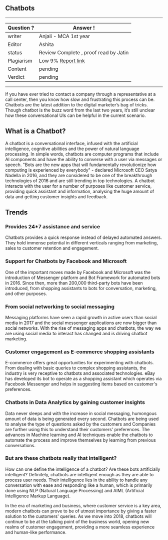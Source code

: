 ## Chatbots

---
Question ? | Answer ! |
--- | --- |
writer | Anjali - MCA 1st year
Editor | Ashita
status | Review Complete , proof read by Jatin
Plagiarism | Low 9% [Report link](./plag_reports/plag_chatbots.pdf)
Content | pending
Verdict | pending
---

If you have ever tried to contact a company through a representative at a call center, then you know how slow and frustrating this process can be. 
Chatbots are the latest addition to the digital marketer’s bag of tricks. Though chatbot is the buzz word from the last two years, it’s still unclear how these conversational UIs can be helpful in the current scenario.

## What is a Chatbot?

A chatbot is a conversational interface, infused with the artificial intelligence, cognitive abilities and the power of natural language processing. In simple words, chatbots are computer programs that include AI components and have the ability to converse with a user via messages or speech. 
"Bots are the new apps that will fundamentally revolutionize how computing is experienced by everybody" - declared Microsoft CEO Satya Nadella in 2016, and they are considered to be one of the breakthrough technologies of 2016 and are still trending in top technologies. A chatbot interacts with the user for a number of purposes like customer service, providing quick assistant and information, analysing the huge amount of data and getting customer insights and feedback.

## Trends

### Provides 24*7 assistance and service

Chatbots provides a quick response instead of delayed automated answers. They hold immense potential in different verticals ranging from marketing, sales to customer retention and engagement. 

### Support for Chatbots by Facebook and Microsoft

One of the important moves made by Facebook and Microsoft was the introduction of Messenger platform and Bot Framework for automated bots in 2016. Since then, more than 200,000 third-party bots have been introduced, from shopping assistants to bots for conversation, marketing, and other purposes.

### From social networking to social messaging
Messaging platforms have seen a rapid growth in active users than social media in 2017 and the social messenger applications are now bigger than social networks. With the rise of messaging apps and chatbots, the way we are using social media to interact has changed and is driving chatbot marketing.

### Customer engagement as E-commerce shopping assistants

E-commerce offers great opportunities for experimenting with chatbots. From dealing with basic queries to complex shopping assistants, the industry is very receptive to chatbots and associated technologies. eBay has developed its bot to operate as a shopping assistant which operates via Facebook Messenger and  helps in suggesting items based on customer's preferences. 

### Chatbots in Data Analytics by gaining customer insights

Data never sleeps and with the increase in social messaging, humongous amount of data is being generated every second. Chatbots are being used to analyse the type of questions asked by the customers and Companies are further using this to understand their customers' preferences. The advances in Machine learning and AI techniques enable the chatbots to automate the process and improve themselves by learning from previous conversations.

### But are these chatbots really that intelligent?

How can one define the intelligence of a chatbot? Are these bots artificially intelligent? 
Definitely, chatbots are intelligent enough as they are able to process user needs. Their intelligence lies in the ability to handle any  conversation with ease and responding like a human, which is primarily done using NLP (Natural Language Processing) and AIML (Artificial Intelligence Markup Language).

In the era of marketing and business, where customer service is a key area, modern chatbots can prove to be of utmost importance by giving a faster solution to the customers' queries. As we move into 2018, chatbots will continue to be at the talking point of the business world, opening new realms of customer engagement, providing a more seamless experience and human-like performance.

